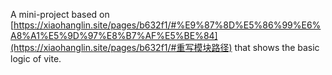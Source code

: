  A mini-project based on [https://xiaohanglin.site/pages/b632f1/#%E9%87%8D%E5%86%99%E6%A8%A1%E5%9D%97%E8%B7%AF%E5%BE%84](https://xiaohanglin.site/pages/b632f1/#重写模块路径) that shows the basic logic of vite. 

